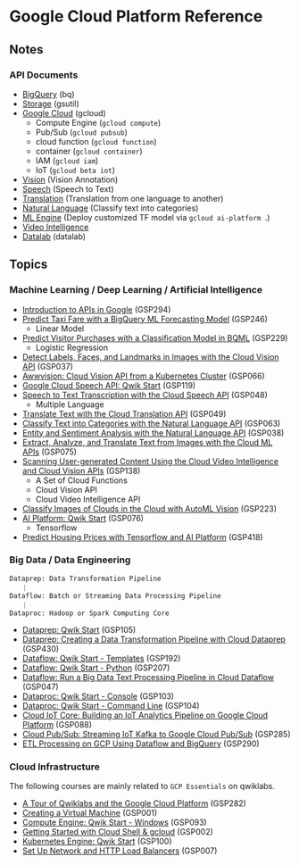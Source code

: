 # Google Cloud Platform Reference



## Notes



### API Documents

*   [BigQuery](bq_api.md) (bq)
*   [Storage](gsutil_api.md) (gsutil)
*   [Google Cloud](gcloud_api.md) (gcloud)
    *   Compute Engine (`gcloud compute`)
    *   Pub/Sub (`gcloud pubsub`)
    *   cloud function (`gcloud function`)
    *   container (`gcloud container`)
    *   IAM (`gcloud iam`)
    *   IoT (`gcloud beta iot`)
*   [Vision](gvision_api.md) (Vision Annotation)
*   [Speech](gspeech_api.md) (Speech to Text)
*   [Translation](gtranslation_api.md) (Translation from one language to another)
*   [Natural Language](gnl_api.md) (Classify text into categories)
*   [ML Engine](gml_engine.md) (Deploy customized TF model via `gcloud ai-platform `.)
*   [Video Intelligence](gvideo_API.md)
*   [Datalab](datalab_api.md) (datalab)



## Topics

### Machine Learning / Deep Learning / Artificial Intelligence

* [Introduction to APIs in Google](google_api.md) (GSP294)
*   [Predict Taxi Fare with a BigQuery ML Forecasting Model](Predict_Taxi_Fare.md) (GSP246)
    *   Linear Model
*   [Predict Visitor Purchases with a Classification Model in BQML](Predict_Visitor_Purchases.md) (GSP229)
    *   Logistic Regression
*   [Detect Labels, Faces, and Landmarks in Images with the Cloud Vision API](Cloud_Vision_API.md) (GSP037)
*   [Awwvision: Cloud Vision API from a Kubernetes Cluster](k8s_cluster_vision_api.md) (GSP066)
*   [Google Cloud Speech API: Qwik Start](Cloud_Speech.md) (GSP119)
*   [Speech to Text Transcription with the Cloud Speech API](Cloud_Speech_2.md) (GSP048)
    *   Multiple Language
*   [Translate Text with the Cloud Translation API](Cloud_Translation.md) (GSP049)
*   [Classify Text into Categories with the Natural Language API](Natural_Language.md) (GSP063)
*   [Entity and Sentiment Analysis with the Natural Language API](entity_sentiment_nl.md) (GSP038)
*   [Extract, Analyze, and Translate Text from Images with the Cloud ML APIs](Cloud_ML.md) (GSP075)
*   [Scanning User-generated Content Using the Cloud Video Intelligence and Cloud Vision APIs](Cloud_Video_Vision.md) (GSP138)
    *   A Set of Cloud Functions
    *   Cloud Vision API
    *   Cloud Video Intelligence API
* [Classify Images of Clouds in the Cloud with AutoML Vision](classify_image_automl_vision.md) (GSP223)
*   [AI Platform: Qwik Start](Cloud_ML_Engine.md) (GSP076)
    *   Tensorflow
*   [Predict Housing Prices with Tensorflow and AI Platform](housing_prices_tf_ai_platform.md) (GSP418)



### Big Data / Data Engineering

```text
Dataprep: Data Transformation Pipeline
   ｜
Dataflow: Batch or Streaming Data Processing Pipeline
   ｜
Dataproc: Hadoop or Spark Computing Core
```

*   [Dataprep: Qwik Start](Data_Prep.md) (GSP105)
*   [Dataprep: Creating a Data Transformation Pipeline with Cloud Dataprep](Data_Prep_Pipeline.md) (GSP430)
*   [Dataflow: Qwik Start - Templates](Data_Flow_Templates.md) (GSP192)
*   [Dataflow: Qwik Start - Python](Data_Flow_Python.md) (GSP207)
*   [Dataflow: Run a Big Data Text Processing Pipeline in Cloud Dataflow](Data_Flow_Pipeline.md) (GSP047)
*   [Dataproc: Qwik Start - Console](data_proc_console.md) (GSP103)
*   [Dataproc: Qwik Start - Command Line](data_proc_cli.md) (GSP104)
*   [Cloud IoT Core: Building an IoT Analytics Pipeline on Google Cloud Platform](cloud_iot_core.md) (GSP088)
*   [Cloud Pub/Sub: Streaming IoT Kafka to Google Cloud Pub/Sub](iot_kafka_pub_sub.md) (GSP285)
*   [ETL Processing on GCP Using Dataflow and BigQuery](etl_gcp_dataflow_bigquery.md) (GSP290)



### Cloud Infrastructure

The following courses are mainly related to `GCP Essentials` on qwiklabs.

*   [A Tour of Qwiklabs and the Google Cloud Platform](qwiklab_gcp.md) (GSP282)
*   [Creating a Virtual Machine](Create_VMs.md) (GSP001)
*   [Compute Engine: Qwik Start - Windows](Create_Windows_VMs.md) (GSP093)
*   [Getting Started with Cloud Shell & gcloud](cloud_shell_gcloud.md) (GSP002)
*   [Kubernetes Engine: Qwik Start](gke_start.md) (GSP100)
*   [Set Up Network and HTTP Load Balancers](network_http_balancer.md) (GSP007)













